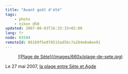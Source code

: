 ```yaml
---
title: "Avant goût d'été"
tags:
    - photo
    - nikon d50
updated: 2007-08-03T16:33:33+02:00
lang: fr
node: 65594
remoteId: 88169f5e078515ad5bc7a284e0a8ee91
---
```

 


<figure class="object-center"><a href="/images/plage-de-sete.jpg">![Plage de Sète](/images/660x/plage-de-sete.jpg)
</a></figure>




 
Le 27 mai 2007, [la plage entre Sète et Agde](/images/plage-de-sete.jpg)

